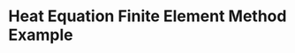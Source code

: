 
<a id='Heat-Equation-Finite-Element-Method-Example-1'></a>

# Heat Equation Finite Element Method Example

